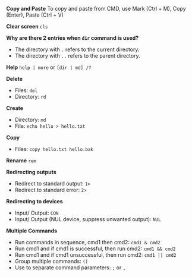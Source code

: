 **Copy and Paste**
To copy and paste from CMD, use Mark (Ctrl + M), Copy (Enter), Paste (Ctrl + V)

**Clear screen**
`cls`

**Why are there 2 entries when `dir` command is used?**
- The directory with `.` refers to the current directory.
- The directory with `..` refers to the parent directory.

**Help**
`help | more` or `[dir | md] /?`

**Delete**
- Files: `del`
- Directory: `rd`

**Create**
- Directory: `md`
- File: `echo hello > hello.txt`

**Copy**
- Files: `copy hello.txt hello.bak`

**Rename**
`rem`

**Redirecting outputs**
- Redirect to standard output: `1>`
- Redirect to standard error: `2>`

**Redirecting to devices**
- Input/ Output: `CON`
- Input/ Output (NUL device, suppress unwanted output): `NUL`

**Multiple Commands**
- Run commands in sequence, cmd1 then cmd2: `cmd1 & cmd2`
- Run cmd1 and if cmd1 is successful, then run cmd2: `cmd1 && cmd2`
- Run cmd1 and if cmd1 unsuccessful, then run cmd2: `cmd1 || cmd2`
- Group multiple commands: `()`
- Use to separate command parameters: `;` or `,`
